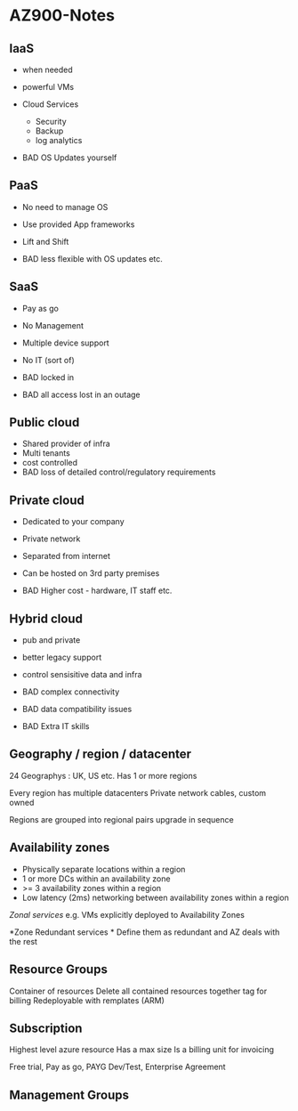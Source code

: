# AZ900-Notes

## IaaS
+ when needed 
+ powerful VMs
+ Cloud Services
  + Security 
  + Backup
  + log analytics
  
+ BAD OS Updates yourself

## PaaS
+ No need to manage OS
+ Use provided App frameworks
+ Lift and Shift

+ BAD less flexible with OS updates etc.

## SaaS
+ Pay as go
+ No Management 
+ Multiple device support
+ No IT (sort of)

+ BAD locked in
+ BAD all access lost in an outage

## Public cloud
+ Shared provider of infra
+ Multi tenants
+ cost controlled
+ BAD loss of detailed control/regulatory requirements

## Private cloud
+ Dedicated to your company
+ Private network
+ Separated from internet
+ Can be hosted on 3rd party premises

+ BAD Higher cost - hardware, IT staff etc.

## Hybrid cloud
+ pub and private
+ better legacy support
+ control sensisitive data and infra

+ BAD complex connectivity
+ BAD data compatibility issues
+ BAD Extra IT skills

## Geography / region / datacenter
24 Geographys :  UK, US etc.
Has 1 or more regions

Every region has multiple datacenters
Private network cables, custom owned

Regions are grouped into regional pairs upgrade in sequence

## Availability zones
+ Physically separate locations within a region
+ 1 or more DCs within an availability zone
+ \>= 3 availability zones within a region
+ Low latency (2ms) networking between availability zones within a region

*Zonal services*
e.g. VMs explicitly deployed to Availability Zones

*Zone Redundant services *
Define them as redundant and AZ deals with the rest

## Resource Groups
Container of resources
Delete all contained resources together
tag for billing
Redeployable with remplates (ARM)

## Subscription
Highest level azure resource
Has a max size
Is a billing unit for invoicing

Free trial, Pay as go, PAYG Dev/Test, Enterprise Agreement

## Management Groups


